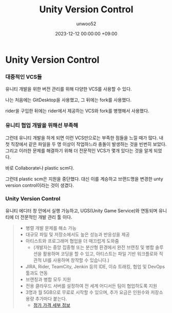 ﻿---
title: Unity Version Control
author: unwoo52
date: 2023-12-12 00:00:00 +09:00
categories: [UnityVersionControl]
tags: [UnityVersionControl, VCS, Git]
---

# Unity Version Control

### 대중적인 VCS들

유니티 개발을 위한 버전 관리를 위해 다양한 VCS를 사용할 수 있다.

나는 처음에는 GitDesktop을 사용했고, 그 뒤에는 fork를 사용했다.

rider을 구입한 뒤에는 rider에서 제공하는 VCS와 fork를 병행해서 사용했다.

### 유니티 협업 개발을 위해선 부족해

그런데 유니티 개발을 하게 되면 이런 VCS만으로는 부족한 점들을 느낄 때가 많다. 내 첫 직장에서 같은 파일을 두 명 이상이 작업하느라 충돌이 발생하는 것을 빈번히 보았다. 그리고 이러한 문제를 해결하기 위해 더 전문적인 VCS가 몇개 있다는 것을 알게 되었다.

바로 Collaborate나 plastic scm다.

그런데 plastic scm은 지원을 중단했다. 대신 이를 계승하고 브랜드명을 변경한 unty version control이라는 것이 생겼다.

### Unity Version Control

유니티 에디터 창 안에서 실행 가능하고, UGS(Unity Game Service)와 연동되며 유니티에 더 전문적인 개발 관리 툴 이다.

> * 병렬 개발 문제를 해소 가능
> * 대규모 파일 및 저장소에서도 높은 성능과 반응성을 제공
> * 아티스트와 프로그래머 협업을 더 매끄럽게 도와줌
>   * (개발자는 중앙 집중형 또는 분산형 환경에서 완전 브랜칭 및 병합 솔루션을 활용하며 코딩을 할 수 있고, 아티스트는 파일 기반 워크플로와 직관적 UI를 사용하며 창작할 수 있습니다.)
> * JIRA, Rider, TeamCity, Jenkin 등의 IDE, 이슈 트래킹, 협업 및 DevOps 툴과도 연동
> * 브랜칭과 병합 모두 지원
> * 전용 클라우드 서버를 설정하여 전 세계 어디서든 팀이 협업하도록 지원
> * 3명과 월 5GB으로 무료로 시작할 수 있으며, 추가 요금은 인원수와 저장소 용량 추가마다 붙는다.
>   * [정가 가격 세부 정보](https://unity.com/kr/products/unity-devops#pricing)

